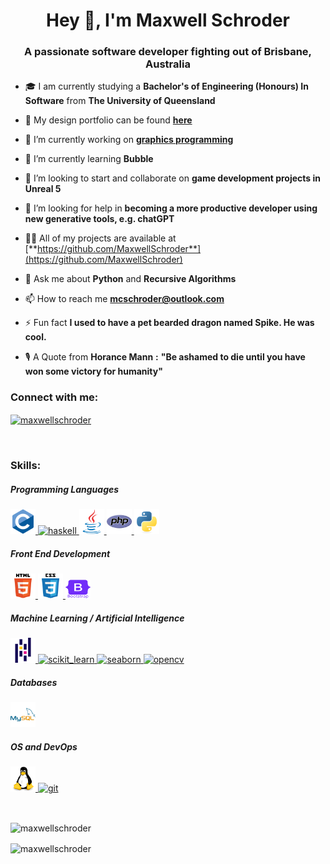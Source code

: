 <h1 align="center">Hey 👋, I'm Maxwell Schroder</h1>
<h3 align="center">A passionate software developer fighting out of Brisbane, Australia</h3>

- 🎓 I am currently studying a **Bachelor's of Engineering (Honours) In Software** from **The University of Queensland**

- 📒 My design portfolio can be found [**here**](https://maxwellschroder.my.canva.site/)

- 🔭 I’m currently working on [**graphics programming**](https://github.com/MaxwellSchroder/Yaka-Arrow-Project-OpenGL)

- 🌱 I’m currently learning **Bubble**

- 👯 I’m looking to start and collaborate on **game development projects in Unreal 5**

- 🤝 I’m looking for help in **becoming a more productive developer using new generative tools, e.g. chatGPT**

- 👨‍💻 All of my projects are available at [**https://github.com/MaxwellSchroder**](https://github.com/MaxwellSchroder)

- 💬 Ask me about **Python** and **Recursive Algorithms**

- 📫 How to reach me **mcschroder@outlook.com**

- ⚡ Fun fact **I used to have a pet bearded dragon named Spike. He was cool.**

- 🎙️ A Quote from **Horance Mann** **:** **"Be ashamed to die until you have won some victory for humanity"**
  

<h3 align="left">Connect with me:</h3>
<p align="left">
<a href="https://linkedin.com/in/maxwellschroder" target="blank"><img align="center" src="https://raw.githubusercontent.com/rahuldkjain/github-profile-readme-generator/master/src/images/icons/Social/linked-in-alt.svg" alt="maxwellschroder" height="30" width="40" /></a> 


</p>
<br>

<h3 align="left">Skills:</h3>
<h5 align="left">Programming Languages</h4>
<p align="left">
<a href="https://www.cprogramming.com/" target="_blank" rel="noreferrer"> <img src="https://raw.githubusercontent.com/devicons/devicon/master/icons/c/c-original.svg" alt="c" width="40" height="40"/> </a>
<a href="https://www.haskell.org/" target="_blank" rel="noreferrer"> <img src="https://upload.wikimedia.org/wikipedia/commons/1/1c/Haskell-Logo.svg" alt="haskell" width="40" height="40"/> </a>
<a href="https://www.java.com" target="_blank" rel="noreferrer"> <img src="https://raw.githubusercontent.com/devicons/devicon/master/icons/java/java-original.svg" alt="java" width="40" height="40"/> </a>
<a href="https://www.php.net" target="_blank" rel="noreferrer"> <img src="https://raw.githubusercontent.com/devicons/devicon/master/icons/php/php-original.svg" alt="php" width="40" height="40"/> </a> 
<a href="https://www.python.org" target="_blank" rel="noreferrer"> <img src="https://raw.githubusercontent.com/devicons/devicon/master/icons/python/python-original.svg" alt="python" width="40" height="40"/> </a>
</p>

<h5 align="left">Front End Development</h4>
<p align="left">
<a href="https://www.w3.org/html/" target="_blank" rel="noreferrer"> <img src="https://raw.githubusercontent.com/devicons/devicon/master/icons/html5/html5-original-wordmark.svg" alt="html5" width="40" height="40"/> </a>
<a href="https://www.w3schools.com/css/" target="_blank" rel="noreferrer"> <img src="https://raw.githubusercontent.com/devicons/devicon/master/icons/css3/css3-original-wordmark.svg" alt="css3" width="40" height="40"/> </a>
<a href="https://getbootstrap.com" target="_blank" rel="noreferrer"> <img src="https://raw.githubusercontent.com/devicons/devicon/master/icons/bootstrap/bootstrap-plain-wordmark.svg" alt="bootstrap" width="40" height="30"/> </a> 
</p>

<h5 align="left">Machine Learning / Artificial Intelligence</h4>
<p align="left">
<a href="https://pandas.pydata.org/" target="_blank" rel="noreferrer"> <img src="https://raw.githubusercontent.com/devicons/devicon/2ae2a900d2f041da66e950e4d48052658d850630/icons/pandas/pandas-original.svg" alt="pandas" width="40" height="40"/> </a>
<a href="https://scikit-learn.org/" target="_blank" rel="noreferrer"> <img src="https://upload.wikimedia.org/wikipedia/commons/0/05/Scikit_learn_logo_small.svg" alt="scikit_learn" width="40" height="40"/> </a>
<a href="https://seaborn.pydata.org/" target="_blank" rel="noreferrer"> <img src="https://seaborn.pydata.org/_images/logo-mark-lightbg.svg" alt="seaborn" width="40" height="40"/> </a>
<a href="https://opencv.org/" target="_blank" rel="noreferrer"> <img src="https://www.vectorlogo.zone/logos/opencv/opencv-icon.svg" alt="opencv" width="40" height="40"/> </a>
</p>

<h5 align="left">Databases</h4>
<p align="left">
 <a href="https://www.mysql.com/" target="_blank" rel="noreferrer"> <img src="https://raw.githubusercontent.com/devicons/devicon/master/icons/mysql/mysql-original-wordmark.svg" alt="mysql" width="40" height="40"/> </a> 
</p>

<h5 align="left">OS and DevOps</h4>
<p align="left">
<a href="https://www.linux.org/" target="_blank" rel="noreferrer"> <img src="https://raw.githubusercontent.com/devicons/devicon/master/icons/linux/linux-original.svg" alt="linux" width="40" height="40"/> </a>
<a href="https://git-scm.com/" target="_blank" rel="noreferrer"> <img src="https://www.vectorlogo.zone/logos/git-scm/git-scm-icon.svg" alt="git" width="40" height="40"/> </a>
</p>

<br>

<p><img align="center" src="https://github-readme-stats.vercel.app/api/top-langs?username=maxwellschroder&show_icons=true&locale=en&layout=compact" alt="maxwellschroder" /></p>

<p><img align="center" src="https://github-readme-streak-stats.herokuapp.com/?user=maxwellschroder&" alt="maxwellschroder" /></p>
